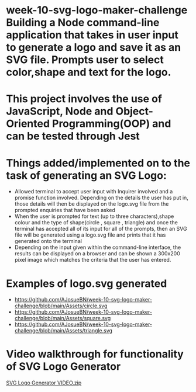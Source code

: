 # week-10-svg-logo-maker-challenge Building a Node command-line application that takes in user input to generate a logo and save it as an SVG file.          Prompts user to select color,shape and text for the logo.   

# This project involves the use of JavaScript, Node and Object-Oriented Programming(OOP) and can be tested through Jest

# Things added/implemented on to the task of generating an SVG Logo:

- Allowed terminal to accept user input with Inquirer involved and a promise function involved.                            Depending on the details the user has put in, those details will then be displayed on the logo.svg file from the prompted enquiries that have been asked 
- When the user is prompted for text (up to three characters),shape colour and the type of shape(circle , square , triangle) and once the terminal has accepted all of its input for all of the prompts, then an SVG file will be generated using a logo.svg file and prints that it has generated onto the terminal
- Depending on the input given within the command-line interface, the results can be displayed on a browser and can be shown a 300x200 pixel image which matches the criteria that the user has entered.


# Examples of logo.svg generated
- https://github.com/AJosueBN/week-10-svg-logo-maker-challenge/blob/main/Assets/circle.svg
- https://github.com/AJosueBN/week-10-svg-logo-maker-challenge/blob/main/Assets/square.svg
- https://github.com/AJosueBN/week-10-svg-logo-maker-challenge/blob/main/Assets/triangle.svg






# Video walkthrough for functionality of SVG Logo Generator

[SVG Logo Generator VIDEO.zip](https://github.com/AJosueBN/week-10-svg-logo-maker-challenge/files/11803088/SVG.Logo.Generator.VIDEO.zip)




